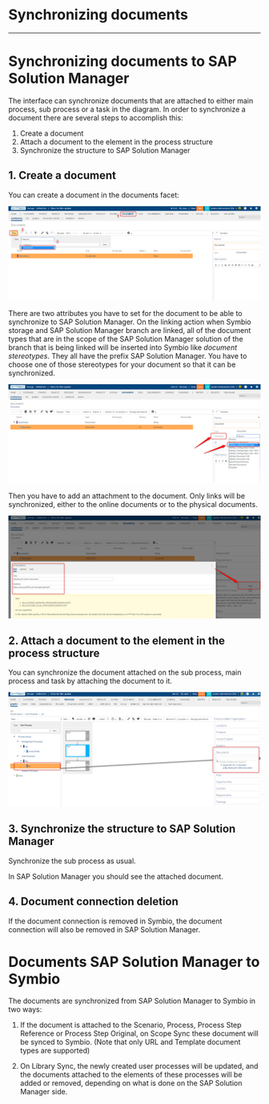 # Synchronizing documents
---

# Synchronizing documents to SAP Solution Manager

The interface can synchronize documents that are attached to either main process, sub process or a task in the diagram.
In order to synchronize a document there are several steps to accomplish this:

1. Create a document
2. Attach a document to the element in the process structure
3. Synchronize the structure to SAP Solution Manager

## 1. Create a document

You can create a document in the documents facet:

![Test](media/symbioDocument1.png)

There are two attributes you have to set for the document to be able to synchronize to SAP Solution Manager.
On the linking action when Symbio storage and SAP Solution Manager branch are linked, all of the document types that are in the scope of the SAP Solution Manager solution of the branch that is being linked will be inserted into Symbio like *document stereotypes*.
They all have the prefix SAP Solution Manager.
You have to choose one of those stereotypes for your document so that it can be synchronized.

![Test](media/symbioDocument2.png)

Then you have to add an attachment to the document.
Only links will be synchronized, either to the online documents or to the physical documents.

![Test](media/symbioDocument3.png)

## 2. Attach a document to the element in the process structure

You can synchronize the document attached on the sub process, main process and task by attaching the document to it.

![Test](media/symbioDocument4.png)

## 3. Synchronize the structure to SAP Solution Manager

Synchronize the sub process as usual.

In SAP Solution Manager you should see the attached document.

## 4. Document connection deletion

If the document connection is removed in Symbio, the document connection will also be removed in SAP Solution Manager.

# Documents SAP Solution Manager to Symbio

The documents are synchronized from SAP Solution Manager to Symbio in two ways:

1. If the document is attached to the Scenario, Process, Process Step Reference or Process Step Original, on Scope Sync these document will be synced to Symbio. (Note that only URL and Template document types are supported)

2. On Library Sync, the newly created user processes will be updated, and the documents attached to the elements of these processes will be added or removed, depending on what is done on the SAP Solution Manager side.

